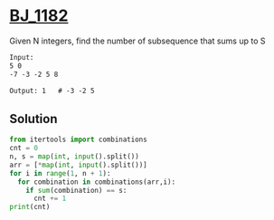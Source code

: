 # [BJ_1182](https://acmicpc.net/problem/1182)

Given N integers, find the number of subsequence that sums up to S


```txt
Input:
5 0
-7 -3 -2 5 8

Output: 1   # -3 -2 5
```

## Solution

```py
from itertools import combinations
cnt = 0
n, s = map(int, input().split())
arr = [*map(int, input().split())]
for i in range(1, n + 1):
  for combination in combinations(arr,i):
    if sum(combination) == s:
      cnt += 1
print(cnt)
```
